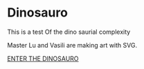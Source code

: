 # Dinosauro
This is a test
Of the dino saurial complexity

Master Lu and Vasili are making art with SVG.

[ENTER THE DINOSAURO](https://albergvasili.github.io/dinosauro.dinosauro.html)
